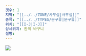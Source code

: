```yaml
---
갯수: 1
지역: "[[../../ZONE/사무실|사무실]]"
종류: "[[../../TYPES/문구류|문구류]]"
위치: "[[I-J|I-J]]"
상세위치: 흰색 바구니
설명: 
---
```

![](http://192.168.50.22/images/240608_IMG_0254.jpg)